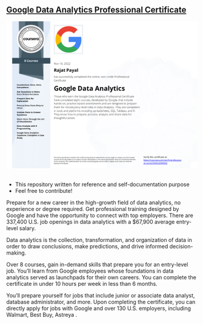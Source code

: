 ## [Google Data Analytics Professional Certificate](https://www.coursera.org/professional-certificates/google-data-analytics)

![cert](google-data-analytics.png)
&nbsp;

* This repository written for reference and self-documentation purpose
* Feel free to contribute!

Prepare for a new career in the high-growth field of data analytics, no experience or degree required. Get professional training designed by Google and have the opportunity to connect with top employers. There are 337,400 U.S. job openings in data analytics with a $67,900 average entry-level salary.

Data analytics is the collection, transformation, and organization of data in order to draw conclusions, make predictions, and drive informed decision-making. 

Over 8 courses, gain in-demand skills that prepare you for an entry-level job. You’ll learn from Google employees whose foundations in data analytics served as launchpads for their own careers. You can complete the certificate in under 10 hours per week in less than 6 months. 

You’ll prepare yourself for jobs that include junior or associate data analyst, database administrator, and more. Upon completing the certificate, you can directly apply for jobs with Google and over 130 U.S. employers, including Walmart, Best Buy, Astreya .

